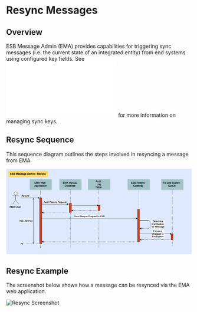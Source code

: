 # Resync Messages

## Overview
ESB Message Admin (EMA) provides capabilities for triggering sync messages (i.e. the current state of an integrated entity)
from end systems using configured key fields.  See ![Sync Keys](/sync-keys/README.md) for more information on managing
sync keys.


## Resync Sequence
This sequence diagram outlines the steps involved in resyncing a message from EMA.

![Persist Sequence](/images/ema-sequence-resync.png)

## Resync Example
The screenshot below shows how a message can be resynced via the EMA web application.

![Resync Screenshot](/images/ema-screenshot-resync.png)